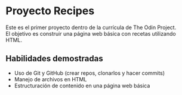 # Proyecto Recipes

Este es el primer proyecto dentro de la currícula de The Odin Project.  
El objetivo es construir una página web básica con recetas utilizando HTML.  

## Habilidades demostradas
- Uso de Git y GitHub (crear repos, clonarlos y hacer commits)
- Manejo de archivos en HTML
- Estructuración de contenido en una página web básica
